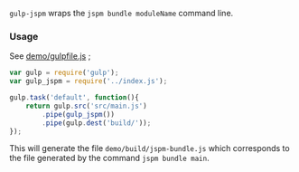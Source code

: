 `gulp-jspm` wraps the `jspm bundle moduleName` command line.

### Usage

See [demo/gulpfile.js](demo/gulpfile.js) ;

```js
var gulp = require('gulp');
var gulp_jspm = require('../index.js');

gulp.task('default', function(){
    return gulp.src('src/main.js')
        .pipe(gulp_jspm())
        .pipe(gulp.dest('build/'));
});
```

This will generate the file `demo/build/jspm-bundle.js` which corresponds to the file generated by the command `jspm bundle main`.
